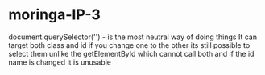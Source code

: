 # moringa-IP-3










document.querySelector('') - is the most neutral way of doing things 
It can target both class and id if you change one to the other its still possible to select them unlike the getElementById which cannot call both and if the id name is changed it is unusable 